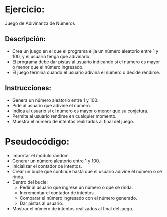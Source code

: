# Ejercicio: 

Juego de Adivinanza de Números

## Descripción: 

* Crea un juego en el que el programa elija un número aleatorio entre 1 y 100, y el usuario tenga que adivinarlo. 
* El programa debe dar pistas al usuario indicando si el número es mayor o menor que el número ingresado. 
* El juego termina cuando el usuario adivina el número o decide rendirse.

## Instrucciones:

* Genera un número aleatorio entre 1 y 100.
* Pide al usuario que adivine el número.
* Indica al usuario si el número es mayor o menor que su conjetura.
* Permite al usuario rendirse en cualquier momento.
* Muestra el número de intentos realizados al final del juego.

# Pseudocódigo:

* Importar el módulo random.
* Generar un número aleatorio entre 1 y 100.
* Inicializar el contador de intentos.
* Crear un bucle que continúe hasta que el usuario adivine el número o se rinda.
* Dentro del bucle:
    * Pedir al usuario que ingrese un número o que se rinda.
    * Incrementar el contador de intentos.
    * Comparar el número ingresado con el número generado.
    * Dar pistas al usuario.
* Mostrar el número de intentos realizados al final del juego.